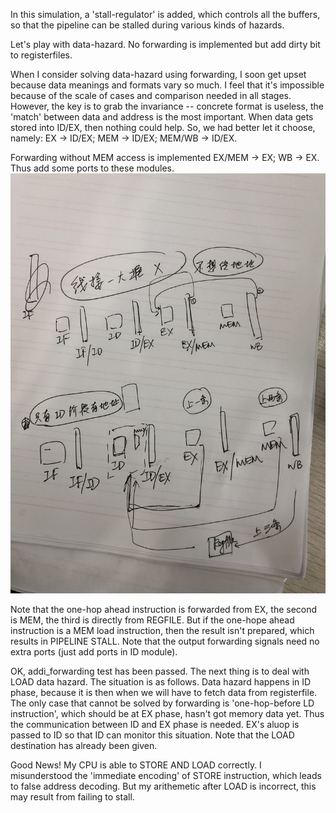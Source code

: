 In this simulation, a 'stall-regulator' is added, which controls all the buffers, so that the pipeline can be stalled during various kinds of hazards. 

Let's play with data-hazard. No forwarding is implemented but add dirty bit to registerfiles. 

When I consider solving data-hazard using forwarding, I soon get upset because data meanings and formats vary so much. I feel that it's impossible because of the scale of cases and comparison needed in all stages. However, the key is to grab the invariance -- concrete format is useless, the 'match' between data and address is the most important. 
When data gets stored into ID/EX, then nothing could help. So, we had better let it choose, namely: 
  EX -> ID/EX; MEM -> ID/EX; MEM/WB -> ID/EX. 

Forwarding without MEM access is implemented EX/MEM -> EX; WB -> EX. Thus add some ports to these modules.
![avatar](./ForwardingDesign.jpg)

Note that the one-hop ahead instruction is forwarded from EX, the second is MEM, the third is directly from REGFILE. But if the one-hope ahead instruction is a MEM load instruction, then the result isn't prepared, which results in PIPELINE STALL. Note that the output forwarding signals need no extra ports (just add ports in ID module).

OK, addi_forwarding test has been passed. The next thing is to deal with LOAD data hazard. The situation is as follows. Data hazard happens in ID phase, because it is then when we will have to fetch data from registerfile. The only case that cannot be solved by forwarding is 'one-hop-before LD instruction', which should be at EX phase, hasn't got memory data yet. Thus the communication between ID and EX phase is needed. EX's aluop is passed to ID so that ID can monitor this situation. Note that the LOAD destination has already been given. 

Good News! My CPU is able to STORE AND LOAD correctly. I misunderstood the 'immediate encoding' of STORE instruction, which leads to false address decoding. But my arithemetic after LOAD is incorrect, this may result from failing to stall. 